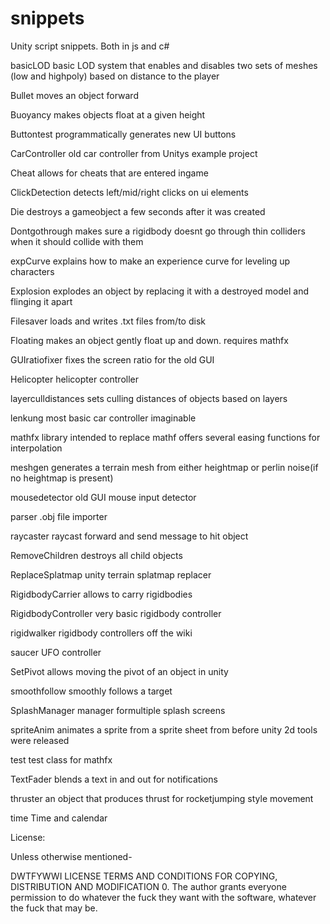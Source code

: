 snippets
========

Unity script snippets. Both in js and c#

basicLOD
basic LOD system that enables and disables two sets of meshes (low and highpoly) 
based on distance to the player

Bullet
moves an object forward

Buoyancy
makes objects float at a given height

Buttontest
programmatically generates new UI buttons

CarController
old car controller from Unitys example project

Cheat
allows for cheats that are entered ingame

ClickDetection
detects left/mid/right clicks on ui elements

Die
destroys a gameobject a few seconds after it was created

Dontgothrough
makes sure a rigidbody doesnt go through thin colliders when it should collide with them

expCurve
explains how to make an experience curve for leveling up characters

Explosion
explodes an object by replacing it with a destroyed model and flinging it apart

Filesaver
loads and writes .txt files from/to disk

Floating
makes an object gently float up and down. 
requires mathfx

GUIratiofixer
fixes the screen ratio for the old GUI

Helicopter
helicopter controller

layerculldistances
sets culling distances of objects based on layers

lenkung
most basic car controller imaginable

mathfx
library intended to replace mathf
offers several easing functions for interpolation

meshgen
generates a terrain mesh from either heightmap or perlin noise(if no heightmap is present)

mousedetector
old GUI mouse input detector

parser
.obj file importer

raycaster
raycast forward and send message to hit object

RemoveChildren
destroys all child objects

ReplaceSplatmap
unity terrain splatmap replacer

RigidbodyCarrier
allows to carry rigidbodies

RigidbodyController
very basic rigidbody controller

rigidwalker
rigidbody controllers off the wiki

saucer
UFO controller

SetPivot
allows moving the pivot of an object in unity

smoothfollow
smoothly follows a target

SplashManager
manager formultiple splash screens

spriteAnim
animates a sprite from a sprite sheet
from before unity 2d tools were released

test
test class for mathfx

TextFader
blends a text in and out for notifications

thruster
an object that produces thrust for rocketjumping style movement

time
Time and calendar




License:

Unless otherwise mentioned-

DWTFYWWI LICENSE
TERMS AND CONDITIONS FOR COPYING, DISTRIBUTION AND MODIFICATION
0. The author grants everyone permission to do whatever the fuck they
want with the software, whatever the fuck that may be.

